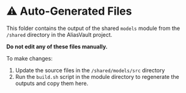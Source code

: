 # ⚠️ Auto-Generated Files

This folder contains the output of the shared `models` module from the `/shared` directory in the AliasVault project.

**Do not edit any of these files manually.**

To make changes:
1. Update the source files in the `/shared/models/src` directory
2. Run the `build.sh` script in the module directory to regenerate the outputs and copy them here.
